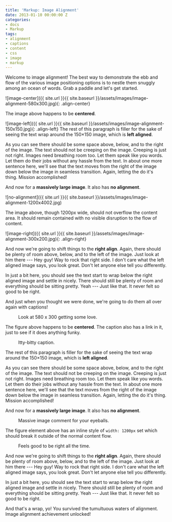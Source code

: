 ```yaml
---
title: 'Markup: Image Alignment'
date: 2013-01-10 00:00:00 Z
categories:
- docs
- Markup
tags:
- alignment
- captions
- content
- css
- image
- markup
---
```


Welcome to image alignment! The best way to demonstrate the ebb and flow of the various image positioning options is to nestle them snuggly among an ocean of words. Grab a paddle and let's get started.

![image-center]({{ site.url }}{{ site.baseurl }}/assets/images/image-alignment-580x300.jpg){: .align-center}

The image above happens to be **centered**.

![image-left]({{ site.url }}{{ site.baseurl }}/assets/images/image-alignment-150x150.jpg){: .align-left} The rest of this paragraph is filler for the sake of seeing the text wrap around the 150×150 image, which is **left aligned**.

As you can see there should be some space above, below, and to the right of the image. The text should not be creeping on the image. Creeping is just not right. Images need breathing room too. Let them speak like you words. Let them do their jobs without any hassle from the text. In about one more sentence here, we'll see that the text moves from the right of the image down below the image in seamless transition. Again, letting the do it's thing. Mission accomplished!

And now for a **massively large image**. It also has **no alignment**.

![no-alignment]({{ site.url }}{{ site.baseurl }}/assets/images/image-alignment-1200x4002.jpg)

The image above, though 1200px wide, should not overflow the content area. It should remain contained with no visible disruption to the flow of content.

![image-right]({{ site.url }}{{ site.baseurl }}/assets/images/image-alignment-300x200.jpg){: .align-right}

And now we're going to shift things to the **right align**. Again, there should be plenty of room above, below, and to the left of the image. Just look at him there --- Hey guy! Way to rock that right side. I don't care what the left aligned image says, you look great. Don't let anyone else tell you differently.

In just a bit here, you should see the text start to wrap below the right aligned image and settle in nicely. There should still be plenty of room and everything should be sitting pretty. Yeah --- Just like that. It never felt so good to be right.

And just when you thought we were done, we're going to do them all over again with captions!

<figure class="align-center">
  <img src="{{ site.url }}{{ site.baseurl }}/assets/images/image-alignment-580x300.jpg" alt="">
  <figcaption>Look at 580 x 300 getting some love.</figcaption>
</figure> 

The figure above happens to be **centered**. The caption also has a link in it, just to see if it does anything funky.

<figure style="width: 150px" class="align-left">
  <img src="{{ site.url }}{{ site.baseurl }}/assets/images/image-alignment-150x150.jpg" alt="">
  <figcaption>Itty-bitty caption.</figcaption>
</figure> 

The rest of this paragraph is filler for the sake of seeing the text wrap around the 150×150 image, which is **left aligned**.

As you can see there should be some space above, below, and to the right of the image. The text should not be creeping on the image. Creeping is just not right. Images need breathing room too. Let them speak like you words. Let them do their jobs without any hassle from the text. In about one more sentence here, we'll see that the text moves from the right of the image down below the image in seamless transition. Again, letting the do it's thing. Mission accomplished!

And now for a **massively large image**. It also has **no alignment**.

<figure style="width: 1200px">
  <img src="{{ site.url }}{{ site.baseurl }}/assets/images/image-alignment-1200x4002.jpg" alt="">
  <figcaption>Massive image comment for your eyeballs.</figcaption>
</figure> 

The figure element above has an inline style of `width: 1200px` set which should break it outside of the normal content flow.

<figure style="width: 300px" class="align-right">
  <img src="{{ site.url }}{{ site.baseurl }}/assets/images/image-alignment-300x200.jpg" alt="">
  <figcaption>Feels good to be right all the time.</figcaption>
</figure> 

And now we're going to shift things to the **right align**. Again, there should be plenty of room above, below, and to the left of the image. Just look at him there --- Hey guy! Way to rock that right side. I don't care what the left aligned image says, you look great. Don't let anyone else tell you differently.

In just a bit here, you should see the text start to wrap below the right aligned image and settle in nicely. There should still be plenty of room and everything should be sitting pretty. Yeah --- Just like that. It never felt so good to be right.

And that's a wrap, yo! You survived the tumultuous waters of alignment. Image alignment achievement unlocked!
